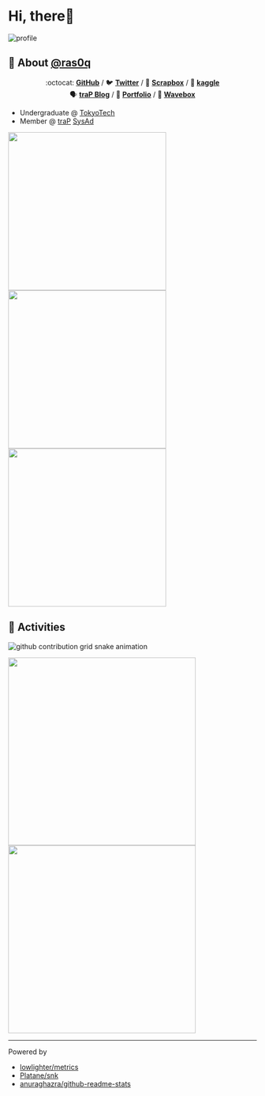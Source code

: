 # Hi, there:wave:

![profile](https://gist.githubusercontent.com/ras0q/516152e14bb724ad66abe542935668ab/raw/profile.svg)

## :guitar: About [@ras0q](https://github.com/ras0q)

<div align="center">
  
:octocat: **[GitHub](https://github.com/ras0q)** / :bird: **[Twitter](https://twitter.com/ras0q)** / :pencil: **[Scrapbox](https://scrapbox.io/ras0q)** / :robot: **[kaggle](https://kaggle.com/ras0qq)**
<br/>
:speaking_head: **[traP Blog](https://trap.jp/author/ras)** / :rainbow: **[Portfolio](https://ras.place)** / :wave: **[Wavebox](https://wavebox.me/wave/d58h07na1fd2iwcf/)**

</div>

- Undergraduate @ [TokyoTech](https://educ.titech.ac.jp/ict/)
- Member @ [traP](https://trap.jp/) [SysAd](https://github.com/traPtitech)

<a href="https://github.com/ras0q/ras0q">
  <img
    src="https://github-readme-stats-ras0q.vercel.app/api/pin/?username=ras0q&repo=ras0q&show_owner=true"
    width="320px"
    height="auto"
  />
</a><a href="https://github.com/ras0q/dotfiles">
  <img
    src="https://github-readme-stats-ras0q.vercel.app/api/pin/?username=ras0q&repo=dotfiles&show_owner=true"
    width="320px"
    height="auto"
  />
</a><a href="https://github.com/ras0q/ras.place">
  <img
    src="https://github-readme-stats-ras0q.vercel.app/api/pin/?username=ras0q&repo=ras.place&show_owner=true"
    width="320px"
    height="auto"
  />
</a>

## :tada: Activities

<picture>
  <source
    media="(prefers-color-scheme: dark)"
    srcset="https://gist.githubusercontent.com/ras0q/516152e14bb724ad66abe542935668ab/raw/github-snake-dark.svg"
  />
  <source
    media="(prefers-color-scheme: light)"
    srcset="https://gist.githubusercontent.com/ras0q/516152e14bb724ad66abe542935668ab/raw/github-snake.svg"
  />
  <img
    alt="github contribution grid snake animation"
    src="https://gist.githubusercontent.com/ras0q/516152e14bb724ad66abe542935668ab/raw/github-snake.svg"
  />
</picture>

<img
  src="https://gist.githubusercontent.com/ras0q/516152e14bb724ad66abe542935668ab/raw/activity1.svg"
  width="380px"
/><img
  src="https://gist.githubusercontent.com/ras0q/516152e14bb724ad66abe542935668ab/raw/activity2.svg"
  width="380px"
/>

---

Powered by

- [lowlighter/metrics](https://github.com/lowlighter/metrics)
- [Platane/snk](https://github.com/Platane/snk)
- [anuraghazra/github-readme-stats](https://github.com/anuraghazra/github-readme-stats)
